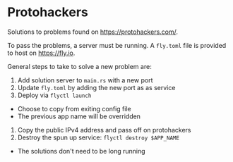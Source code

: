 # Protohackers

Solutions to problems found on https://protohackers.com/.

To pass the problems, a server must be running. A `fly.toml`
file is provided to host on https://fly.io.

General steps to take to solve a new problem are:

1. Add solution server to `main.rs` with a new port
1. Update `fly.toml` by adding the new port as as service
1. Deploy via `flyctl launch`
  - Choose to copy from exiting config file
  - The previous app name will be overridden
1. Copy the public IPv4 address and pass off on protohackers
1. Destroy the spun up service: `flyctl destroy $APP_NAME`
  - The solutions don't need to be long running
